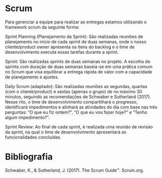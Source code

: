 # Scrum
Para gerenciar a equipe para realizar as entregas estamos utilizando o framework scrum da seguinte forma:

Sprint Planning (Planejamento da Sprint): São realizadas reuniões de planejamento no início de cada sprint de duas semanas, onde o nosso cliente/product owner apresenta os itens do backlog e o time de desenvolvimento executa essas tarefas durante a sprint.

Sprint: São realizadas sprints de duas semanas no projeto. A escolha de sprints com duração de duas semanas baseia-se em uma prática comum no Scrum que visa equilibrar a entrega rápida de valor com a capacidade de planejamento e ajustes.

Daily Scrum (adaptado): São realizadas reuniões as segundas, quartas (com o cliente/product) e sextas (apenas o grupo) de no máximo 30 minutos, seguindo as recomendações de Schwaber e Sutherland (2017). Nesse rito, o time de desenvolvimento compartilhará o progresso, identificará impedimentos e alinhará as atividades do dia com base nas três perguntas: “O que eu fiz ontem?”, “O que eu vou fazer hoje?” e “Tenho algum impedimento?”.

Sprint Review: Ao final de cada sprint, é realizada uma reunião de revisão da sprint, na qual o time de desenvolvimento apresentará as funcionalidades concluídas.

# Bibliografia
Schwaber, K., & Sutherland, J. (2017). The Scrum Guide™. Scrum.org. 

